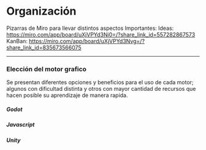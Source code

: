 # Organización

Pizarras de Miro para llevar distintos aspectos Importantes:
  Ideas: https://miro.com/app/board/uXjVPYd3Ni0=/?share_link_id=557282867573
  KanBan: https://miro.com/app/board/uXjVPYd3Nvg=/?share_link_id=835673566075
  
---

### Elección del motor grafico

Se presentan diferentes opciones y beneficios para el uso de cada motor; algunos con dificultad distinta y otros con mayor cantidad de recursos que hacen posible su aprendizaje de manera rapida.

##### Godot

##### Javascript 


##### Unity
